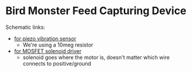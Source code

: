 # Bird Monster Feed Capturing Device

Schematic links:
- [for piezo vibration sensor](http://arduino.cc/en/uploads/Tutorial/knock_bb.png)
    + We're using a 10meg resistor
- [for MOSFET solenoid driver](http://bildr.org/blog/wp-content/uploads/2012/03/rfp30n06le-arduino-motor.png)
    + solenoid goes where the motor is, doesn't matter which wire connects to positive/ground
